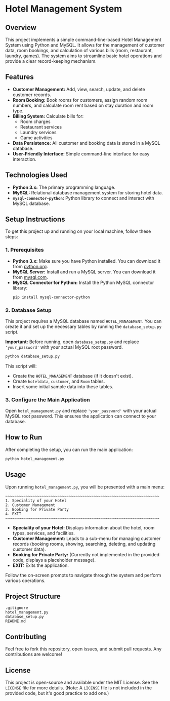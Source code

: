 # Hotel Management System

## Overview
This project implements a simple command-line-based Hotel Management System using Python and MySQL. It allows for the management of customer data, room bookings, and calculation of various bills (room, restaurant, laundry, games). The system aims to streamline basic hotel operations and provide a clear record-keeping mechanism.

## Features
- **Customer Management:** Add, view, search, update, and delete customer records.
- **Room Booking:** Book rooms for customers, assign random room numbers, and calculate room rent based on stay duration and room type.
- **Billing System:** Calculate bills for:
  - Room charges
  - Restaurant services
  - Laundry services
  - Game activities
- **Data Persistence:** All customer and booking data is stored in a MySQL database.
- **User-Friendly Interface:** Simple command-line interface for easy interaction.

## Technologies Used
- **Python 3.x:** The primary programming language.
- **MySQL:** Relational database management system for storing hotel data.
- **`mysql-connector-python`:** Python library to connect and interact with MySQL database.

## Setup Instructions
To get this project up and running on your local machine, follow these steps:

### 1. Prerequisites
- **Python 3.x:** Make sure you have Python installed. You can download it from [python.org](https://www.python.org/).
- **MySQL Server:** Install and run a MySQL server. You can download it from [mysql.com](https://dev.mysql.com/downloads/mysql/).
- **MySQL Connector for Python:** Install the Python MySQL connector library:
  ```bash
  pip install mysql-connector-python
  ```

### 2. Database Setup
This project requires a MySQL database named `HOTEL_MANAGEMENT`. You can create it and set up the necessary tables by running the `database_setup.py` script.

**Important:** Before running, open `database_setup.py` and replace `'your_password'` with your actual MySQL root password.

```bash
python database_setup.py
```
This script will:
- Create the `HOTEL_MANAGEMENT` database (if it doesn't exist).
- Create `hoteldata`, `customer`, and `Room` tables.
- Insert some initial sample data into these tables.

### 3. Configure the Main Application
Open `hotel_management.py` and replace `'your_password'` with your actual MySQL root password. This ensures the application can connect to your database.

## How to Run
After completing the setup, you can run the main application:

```bash
python hotel_management.py
```

## Usage
Upon running `hotel_management.py`, you will be presented with a main menu:

```
~~~~~~~~~~~~~~~~~~~~~~~~~~~~~~~~~~~~~~~~~~~~~~~~~~~~~~~~~~~~~~~~~~~~
1. Speciality of your Hotel
2. Customer Management
3. Booking for Private Party
4. EXIT
~~~~~~~~~~~~~~~~~~~~~~~~~~~~~~~~~~~~~~~~~~~~~~~~~~~~~~~~~~~~~~~~~~~~
```

- **Speciality of your Hotel:** Displays information about the hotel, room types, services, and facilities.
- **Customer Management:** Leads to a sub-menu for managing customer records (booking rooms, showing, searching, deleting, and updating customer data).
- **Booking for Private Party:** (Currently not implemented in the provided code, displays a placeholder message).
- **EXIT:** Exits the application.

Follow the on-screen prompts to navigate through the system and perform various operations.

## Project Structure
```
.gitignore
hotel_management.py
database_setup.py
README.md
```

## Contributing
Feel free to fork this repository, open issues, and submit pull requests. Any contributions are welcome!

## License
This project is open-source and available under the MIT License. See the `LICENSE` file for more details. (Note: A `LICENSE` file is not included in the provided code, but it's good practice to add one.)


